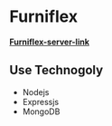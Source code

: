 # **Furniflex**

[**Furniflex-server-link**
](https://furniflex-server.onrender.com)

## **Use Technogoly**

- Nodejs
- Expressjs
- MongoDB
